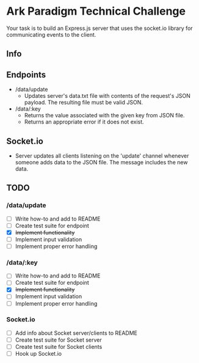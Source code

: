 # Ark Paradigm Technical Challenge
Your task is to build an Express.js server that uses the socket.io library for communicating events to the client.

## Info

## Endpoints
- /data/update
    - Updates server's data.txt file with contents of the request's JSON payload. The resulting file must be valid JSON.
- /data/:key
    - Returns the value associated with the given key from JSON file.
    - Returns an appropriate error if it does not exist.

## Socket.io
- Server updates all clients listening on the 'update' channel whenever someone adds data to the JSON file. The message includes the new data.

## TODO

### /data/update
- [ ] Write how-to and add to README
- [ ] Create test suite for endpoint
- [x] <s>Implement functionality</s>
- [ ] Implement input validation
- [ ] Implement proper error handling

### /data/:key
- [ ] Write how-to and add to README
- [ ] Create test suite for endpoint
- [x] <s>Implement functionality</s>
- [ ] Implement input validation
- [ ] Implement proper error handling

### Socket.io
- [ ] Add info about Socket server/clients to README
- [ ] Create test suite for Socket server
- [ ] Create test suite for Socket clients
- [ ] Hook up Socket.io
